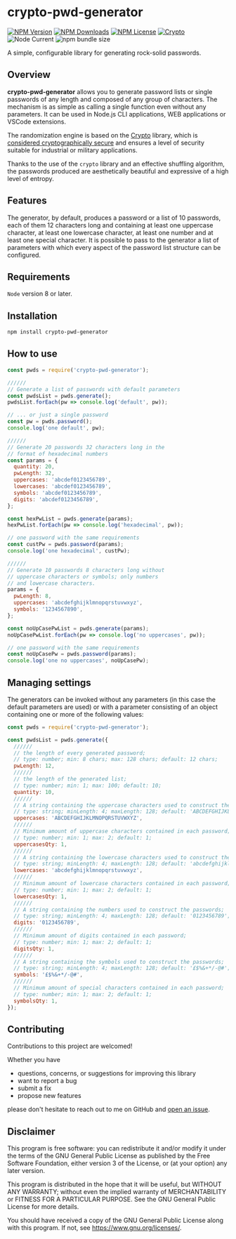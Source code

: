# crypto-pwd-generator

<!--
![npms.io](https://img.shields.io/npms-io/maintenance-score/crypto-pwd-generator?style=plastic&logo=npm&label=maintenance)
![npms.io](https://img.shields.io/npms-io/quality-score/crypto-pwd-generator?style=plastic&logo=npm&label=quality)
![npms.io](https://img.shields.io/npms-io/popularity-score/crypto-pwd-generator?style=plastic&logo=npm&label=popularity)
-->

[![NPM Version](https://img.shields.io/npm/v/crypto-pwd-generator?style=plastic&logo=npm&label=version)](https://www.npmjs.com/package/crypto-pwd-generator)
[![NPM Downloads](https://img.shields.io/npm/d18m/crypto-pwd-generator?style=plastic&logo=npm)](https://www.npmjs.com/package/crypto-pwd-generator)
[![NPM License](https://img.shields.io/npm/l/crypto-pwd-generator?style=plastic&logo=GNU)](https://www.gnu.org/licenses/gpl-3.0.html)
[![Crypto](https://img.shields.io/badge/enabled-crypto?style=plastic&logo=alienware&logoColor=white&label=crypto&labelColor=black&color=green)](https://nodejs.org/api/crypto.html)
![Node Current](https://img.shields.io/node/v/crypto-pwd-generator?style=plastic&logo=nodedotjs&logoColor=white&logoSize=auto)
![npm bundle size](https://img.shields.io/bundlephobia/min/crypto-pwd-generator?style=plastic&logo=webpack)

A simple, configurable library for generating rock-solid passwords.

## Overview

**crypto-pwd-generator** allows you to generate password lists or single passwords of any length and
composed of any group of characters. The mechanism is as simple as calling a single function even
without any parameters. It can be used in Node.js CLI applications, WEB applications or VSCode
extensions.

The randomization engine is based on the [Crypto](https://nodejs.org/api/crypto.html) library, which
is
[considered cryptographically secure](https://nodejs.org/api/crypto.html#crypto:~:text=The%20node%3Acrypto%20module%20provides%20cryptographic%20functionality%20that%20includes%20a%20set%20of%20wrappers%20for%20OpenSSL%27s%20hash%2C%20HMAC%2C%20cipher%2C%20decipher%2C%20sign%2C%20and%20verify%20functions.)
and ensures a level of security suitable for industrial or military applications.

Thanks to the use of the `crypto` library and an effective shuffling algorithm, the passwords
produced are aesthetically beautiful and expressive of a high level of entropy.

## Features

The generator, by default, produces a password or a list of 10 passwords, each of them 12 characters
long and containing at least one uppercase character, at least one lowercase character, at least one
number and at least one special character. It is possible to pass to the generator a list of
parameters with which every aspect of the password list structure can be configured.

## Requirements

`Node` version 8 or later.

## Installation

```bash
npm install crypto-pwd-generator
```

## How to use

```javascript
const pwds = require('crypto-pwd-generator');

//////
// Generate a list of passwords with default parameters
const pwdsList = pwds.generate();
pwdsList.forEach(pw => console.log('default', pw));

// ... or just a single password
const pw = pwds.password();
console.log('one default', pw);

//////
// Generate 20 passwords 32 characters long in the
// format of hexadecimal numbers
const params = {
  quantity: 20,
  pwLength: 32,
  uppercases: 'abcdef0123456789',
  lowercases: 'abcdef0123456789',
  symbols: 'abcdef0123456789',
  digits: 'abcdef0123456789',
};

const hexPwList = pwds.generate(params);
hexPwList.forEach(pw => console.log('hexadecimal', pw));

// one password with the same requirements
const custPw = pwds.password(params);
console.log('one hexadecimal', custPw);

//////
// Generate 10 passwords 8 characters long without
// uppercase characters or symbols; only numbers
// and lowercase characters.
params = {
  pwLength: 8,
  uppercases: 'abcdefghijklmnopqrstuvwxyz',
  symbols: '1234567890',
};

const noUpCasePwList = pwds.generate(params);
noUpCasePwList.forEach(pw => console.log('no uppercases', pw));

// one password with the same requirements
const noUpCasePw = pwds.password(params);
console.log('one no uppercases', noUpCasePw);
```

## Managing settings

The generators can be invoked without any parameters (in this case the default parameters are used)
or with a parameter consisting of an object containing one or more of the following values:

```javascript
const pwds = require('crypto-pwd-generator');

const pwdsList = pwds.generate({
  //////
  // the length of every generated password;
  // type: number; min: 8 chars; max: 128 chars; default: 12 chars;
  pwLength: 12,
  //////
  // the length of the generated list;
  // type: number; min: 1; max: 100; default: 10;
  quantity: 10,
  //////
  // A string containing the uppercase characters used to construct the passwords;
  // type: string; minLength: 4; maxLength: 128; default: 'ABCDEFGHIJKLMNOPQRSTUVWXYZ';
  uppercases: 'ABCDEFGHIJKLMNOPQRSTUVWXYZ',
  //////
  // Minimum amount of uppercase characters contained in each password;
  // type: number; min: 1; max: 2; default: 1;
  uppercasesQty: 1,
  //////
  // A string containing the lowercase characters used to construct the passwords;
  // type: string; minLength: 4; maxLength: 128; default: 'abcdefghijklmnopqrstuvwxyz';
  lowercases: 'abcdefghijklmnopqrstuvwxyz',
  //////
  // Minimum amount of lowercase characters contained in each password;
  // type: number; min: 1; max: 2; default: 1;
  lowercasesQty: 1,
  //////
  // A string containing the numbers used to construct the passwords;
  // type: string; minLength: 4; maxLength: 128; default: '0123456789';
  digits: '0123456789',
  //////
  // Minimum amount of digits contained in each password;
  // type: number; min: 1; max: 2; default: 1;
  digitsQty: 1,
  //////
  // A string containing the symbols used to construct the passwords;
  // type: string; minLength: 4; maxLength: 128; default: '£$%&+*/-@#';
  symbols: '£$%&+*/-@#',
  //////
  // Minimum amount of special characters contained in each password;
  // type: number; min: 1; max: 2; default: 1;
  symbolsQty: 1,
});
```

## Contributing

Contributions to this project are welcomed!

Whether you have

- questions, concerns, or suggestions for improving this library
- want to report a bug
- submit a fix
- propose new features

please don't hesitate to reach out to me on GitHub and
[open an issue](https://github.com/ThornDuke/crypto-pwd-generator/issues).

## Disclaimer

This program is free software: you can redistribute it and/or modify it under the terms of the GNU
General Public License as published by the Free Software Foundation, either version 3 of the
License, or (at your option) any later version.

This program is distributed in the hope that it will be useful, but WITHOUT ANY WARRANTY; without
even the implied warranty of MERCHANTABILITY or FITNESS FOR A PARTICULAR PURPOSE. See the GNU
General Public License for more details.

You should have received a copy of the GNU General Public License along with this program. If not,
see <https://www.gnu.org/licenses/>.
